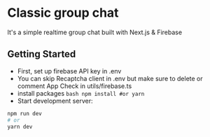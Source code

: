 # Classic group chat

It's a simple realtime group chat built with Next.js & Firebase

## Getting Started

- First, set up firebase API key in .env
- You can skip Recaptcha client in .env but make sure to delete or comment App Check in utils/firebase.ts
- install packages ```bash npm install #or yarn ```
- Start development server:
```bash
npm run dev
# or
yarn dev
```
